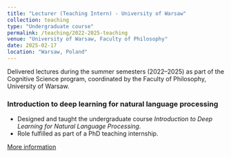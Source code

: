 ```yaml
---
title: "Lecturer (Teaching Intern) - University of Warsaw"
collection: teaching
type: "Undergraduate course"
permalink: /teaching/2022-2025-teaching
venue: "University of Warsaw, Faculty of Philosophy"
date: 2025-02-17
location: "Warsaw, Poland"
---
```


Delivered lectures during the summer semesters (2022–2025) as part of the Cognitive Science program, coordinated by the Faculty of Philosophy, University of Warsaw.

### Introduction to deep learning for natural language processing
- Designed and taught the undergraduate course *Introduction to Deep Learning for Natural Language Processing*.  
- Role fulfilled as part of a PhD teaching internship.

[More information](https://usosweb.uw.edu.pl/kontroler.php?_action=katalog2/przedmioty/pokazPrzedmiot&kod=3800-KOG-MS2-IDL)
